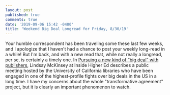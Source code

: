 ```yaml
---
layout: post
published: true
comments: true
date: '2019-09-06 15:42 -0400'
title: 'Weekend Big Deal Longread for Friday, 8/30/19'
---
```


Your humble correspondent has been traveling some these last few weeks, and I apologize that I haven't had a chance to post your weekly long-read in a while! But I'm back, and with a new read that, while not really a longread, per se, is certainly a timely one. In [Pursuing a new kind of “big deal” with publishers](https://www.insidehighered.com/news/2019/08/30/pursuing-new-kind-%E2%80%9Cbig-deal%E2%80%9D-publishers), Lindsay McKinsey at Inside Higher Ed describes a public meeting hosted by the University of California libraries who have been engaged in one of the highest-profile fights over big deals in the US in a long time. I have my concerns about the whole "transformative agreement" project, but it is clearly an important phenomenon to watch.
